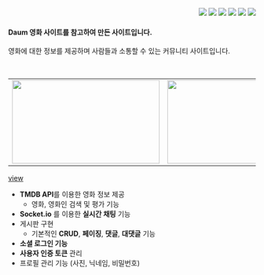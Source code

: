 <div align="right"> 

<img src="https://img.shields.io/badge/React-222222?style=flat-square&logo=React&logoColor=61DAFB"/> <img src="https://img.shields.io/badge/JavaScript-F7DF1E?style=flat-square&logo=JavaScript&logoColor=black"/>
<img src="https://img.shields.io/badge/node.js-339933?style=flat-square&logo=Node.js&logoColor=white"/>
<img src="https://img.shields.io/badge/HTML5-E34F26?style=flat-square&logo=HTML5&logoColor=white"/>
<img src="https://img.shields.io/badge/CSS3-1572B6?style=flat-square&logo=CSS3&logoColor=white"/>
<img src="https://img.shields.io/badge/MySQL-4479A1?style=flat-square&logo=MySQL&logoColor=white"/>
</div>

#### Daum 영화 사이트를 참고하여 만든 사이트입니다. 
영화에 대한 정보를 제공하며 사람들과 소통할 수 있는 커뮤니티 사이트입니다.


<br>
<table>
  <tr>
    <td>
        <img src = "https://user-images.githubusercontent.com/81973827/211218826-299028f6-9f0f-41ea-bf2e-2712d306f7d6.png" width="300px" height="170px">
    </td>
    <td>
        <img src = "https://user-images.githubusercontent.com/81973827/211246529-dc5e10c5-b089-42fb-9d12-e7d283dadc2d.png" width="300px" height="170px">
    </td>
    <td>
        <img src = "https://user-images.githubusercontent.com/81973827/211246761-aaabca55-b2b8-4531-a5d3-41bccea8bf81.png" width="300px" height="170px">
      </a>
    </td>
  </tr>
</table>

[view](http://movietown.cafe24app.com/board/movie)






- **TMDB API**를 이용한 영화 정보 제공
    - 영화, 영화인 검색 및 평가 기능
- **Socket.io** 를 이용한 **실시간 채팅** 기능
- 게시판 구현
    - 기본적인 **CRUD**, **페이징**,  **댓글**, **대댓글** 기능
- **소셜 로그인 기능**
- **사용자 인증 토큰** 관리
- 프로필 관리 기능 (사진, 닉네임, 비밀번호)
